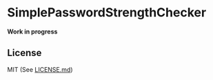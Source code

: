 # SimplePasswordStrengthChecker

**Work in progress**

## License

MIT (See [LICENSE.md](LICENSE.md))